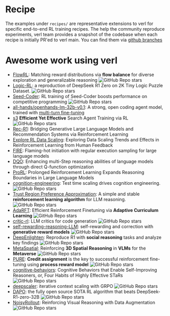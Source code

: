 # Recipe
The examples under `recipes/` are representative extensions to verl for specific end-to-end RL training recipes.
The help the community reproduce experiments, verl team provides a snapshot of the codebase when each recipe is initially PR'ed to verl main. You can find them via [github branches](https://github.com/volcengine/verl/branches/all?query=recipe)

# Awesome work using verl

- [FlowRL](https://github.com/Xuekai-Zhu/FlowRL): Matching reward distributions via **flow balance** for diverse exploration and generalizable reasoning ![GitHub Repo stars](https://img.shields.io/github/stars/Xuekai-Zhu/FlowRL)
- [Logic-RL](https://github.com/Unakar/Logic-RL): a reproduction of DeepSeek R1 Zero on 2K Tiny Logic Puzzle Dataset. ![GitHub Repo stars](https://img.shields.io/github/stars/Unakar/Logic-RL)
- [Seed-Coder](https://github.com/ByteDance-Seed/Seed-Coder): RL training of Seed-Coder boosts performance on competitive programming ![GitHub Repo stars](https://img.shields.io/github/stars/ByteDance-Seed/Seed-Coder)
- [all-hands/openhands-lm-32b-v0.1](https://www.all-hands.dev/blog/introducing-openhands-lm-32b----a-strong-open-coding-agent-model): A strong, open coding agent model, trained with [multi-turn fine-tuning](https://github.com/volcengine/verl/pull/195)
- [s3](https://github.com/pat-jj/s3) **Efficient Yet Effective** Search Agent Training via RL ![GitHub Repo stars](https://img.shields.io/github/stars/pat-jj/s3)
- [Rec-R1](https://arxiv.org/pdf/2503.24289): Bridging Generative Large Language Models and Recommendation Systems via Reinforcement Learning
- [Explore RL Data Scaling](https://arxiv.org/abs/2503.22230): Exploring Data Scaling Trends and Effects in Reinforcement Learning from Human Feedback
- [FIRE](https://arxiv.org/abs/2410.21236): Flaming-hot initiation with regular execution sampling for large language models
- [DQO](https://arxiv.org/abs/2410.09302): Enhancing multi-Step reasoning abilities of language models through direct Q-function optimization
- [ProRL](https://arxiv.org/abs/2505.24864): Prolonged Reinforcement Learning Expands Reasoning Boundaries in Large Language Models
- [cognition-engineering](https://github.com/gair-nlp/cognition-engineering): Test time scaling drives cognition engineering. ![GitHub Repo stars](https://img.shields.io/github/stars/gair-nlp/cognition-engineering)
- [Trust Region Preference Approximation](https://github.com/XueruiSu/Trust-Region-Preference-Approximation): A simple and stable **reinforcement learning algorithm** for LLM reasoning. ![GitHub Repo stars](https://img.shields.io/github/stars/XueruiSu/Trust-Region-Preference-Approximation)
- [AdaRFT](https://github.com/uscnlp-lime/verl): Efficient Reinforcement Finetuning via **Adaptive Curriculum Learning** ![GitHub Repo stars](https://img.shields.io/github/stars/uscnlp-lime/verl)
- [critic-rl](https://github.com/HKUNLP/critic-rl): LLM critics for code generation ![GitHub Repo stars](https://img.shields.io/github/stars/HKUNLP/critic-rl)
- [self-rewarding-reasoning-LLM](https://arxiv.org/pdf/2502.19613): self-rewarding and correction with **generative reward models** ![GitHub Repo stars](https://img.shields.io/github/stars/RLHFlow/Self-rewarding-reasoning-LLM)
- [DeepEnlighten](https://github.com/DolbyUUU/DeepEnlighten): Reproduce R1 with **social reasoning** tasks and analyze key findings ![GitHub Repo stars](https://img.shields.io/github/stars/DolbyUUU/DeepEnlighten)
- [MetaSpatial](https://github.com/PzySeere/MetaSpatial): Reinforcing **3D Spatial Reasoning** in **VLMs** for the **Metaverse** ![GitHub Repo stars](https://img.shields.io/github/stars/PzySeere/MetaSpatial)
- [PURE](https://github.com/CJReinforce/PURE): **Credit assignment** is the key to successful reinforcement fine-tuning using **process reward model** ![GitHub Repo stars](https://img.shields.io/github/stars/CJReinforce/PURE)
- [cognitive-behaviors](https://github.com/kanishkg/cognitive-behaviors): Cognitive Behaviors that Enable Self-Improving Reasoners, or, Four Habits of Highly Effective STaRs ![GitHub Repo stars](https://img.shields.io/github/stars/kanishkg/cognitive-behaviors)
- [deepscaler](https://github.com/agentica-project/rllm/tree/deepscaler): iterative context scaling with GRPO ![GitHub Repo stars](https://img.shields.io/github/stars/agentica-project/deepscaler)
- [DAPO](https://dapo-sia.github.io/): the fully open source SOTA RL algorithm that beats DeepSeek-R1-zero-32B ![GitHub Repo stars](https://img.shields.io/github/stars/volcengine/verl)
- [NoisyRollout](https://github.com/NUS-TRAIL/NoisyRollout): Reinforcing Visual Reasoning with Data Augmentation ![GitHub Repo stars](https://img.shields.io/github/stars/NUS-TRAIL/NoisyRollout)
